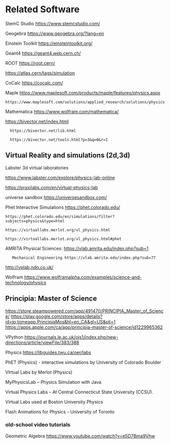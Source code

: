 # Related Software

StemC Studio https://www.stemcstudio.com/

Geogebra https://www.geogebra.org/?lang=en

Einstein Toolkit https://einsteintoolkit.org/

Geant4 https://geant4.web.cern.ch/

ROOT https://root.cern/

https://atlas.cern/tags/simulation


CoCalc https://cocalc.com/

Maple https://www.maplesoft.com/products/maple/features/physics.aspx

    https://www.maplesoft.com/solutions/applied_research/solutions/physics.aspx
    
Mathematica https://www.wolfram.com/mathematica/

https://bivector.net/index.html

      https://bivector.net/lib.html
      
      https://bivector.net/tools.html?p=3&q=0&r=1


## Virtual Reality and simulations (2d,3d)

Labster 3d virtual laboratories

https://www.labster.com/explore/physics-lab-online

https://praxilabs.com/en/virtual-physics-lab

universe sandbox https://universesandbox.com/


Phet Interactive Simulations https://phet.colorado.edu/

    https://phet.colorado.edu/en/simulations/filter?subjects=physics&type=html
    
    https://virtuallabs.merlot.org/vl_physics.html
    
    https://virtuallabs.merlot.org/vl_physics.html#phet
    
AMRITA Physical Sciences: https://vlab.amrita.edu/index.php?sub=1

       Mechanical Engineering https://vlab.amrita.edu/index.php?sub=77
       
http://vplab.ndo.co.uk/

Wolfram
https://www.wolframalpha.com/examples/science-and-technology/physics

## Principia: Master of Science
https://store.steampowered.com/app/491470/PRINCIPIA_Master_of_Science/
https://play.google.com/store/apps/details?id=jp.tomeapp.PrincipiaMos&hl=en_CA&gl=US&pli=1
https://apps.apple.com/ca/app/principia-master-of-science/id1229965362


VPython
https://journals.le.ac.uk/ojs1/index.php/new-directions/article/viewFile/383/388

Physics https://libguides.twu.ca/oer/labs

PhET (Physics) - interactive simulations by University of Colorado Boulder

VIrtual Labs by Merlot (Physics)

MyPhysicsLab – Physics Simulation with Java

Virtual Physics Labs – At Central Connecticut State University (CCSU).

Virtual Labs used at Boston University Physics

Flash Animations for Physics - University of Toronto

### old-school video tutorials
Geometric Algebra
https://www.youtube.com/watch?v=e5D7Bma9Vhw


